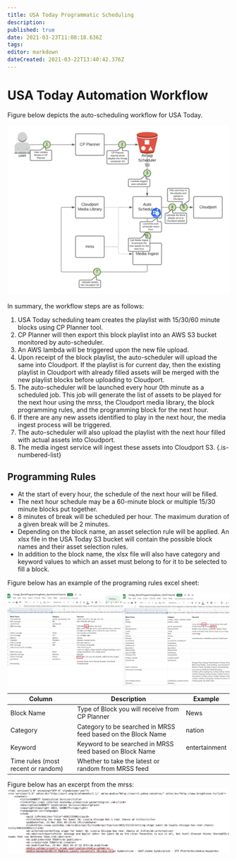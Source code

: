 ```yaml
---
title: USA Today Programmatic Scheduling
description: 
published: true
date: 2021-03-23T11:08:18.636Z
tags: 
editor: markdown
dateCreated: 2021-03-22T13:40:42.376Z
---
```


# USA Today Automation Workflow

Figure below depicts the auto-scheduling workflow for USA Today.

![usa_today_autoscheduling_.png](/usa_today_autoscheduling_.png)

In summary, the workflow steps are as follows:

1. USA Today scheduling team creates the playlist with 15/30/60 minute blocks using CP Planner tool.
2. CP Planner will then export this block playlist into an AWS S3 bucket monitored by auto-scheduler.
3. An AWS lambda will be triggered upon the new file upload.
4. Upon receipt of the block playlist, the auto-scheduler will upload the same into Cloudport. If the playlist is for current day, then the existing playlist in Cloudport with already filled assets will be merged with the new playlist blocks before uploading to Cloudport.
5. The auto-scheduler will be launched every hour 0th minute as a scheduled job. This job will generate the list of assets to be played for the next hour using the mrss, the Cloudport media library, the block programming rules, and the programming block for the next hour.
5. If there are any new assets identified to play in the next hour, the media ingest process will be triggered.
6. The auto-scheduler will also upload the playlist with the next hour filled with actual assets into Cloudport.
7. The media ingest service will ingest these assets into Cloudport S3.
{.is-numbered-list}

## Programming Rules

- At the start of every hour, the schedule of the next hour will be filled.
- The next hour schedule may be a 60-minute block or multiple 15/30 minute blocks put together.
- 8 minutes of break will be scheduled per hour. The maximum duration of a given break will be 2 minutes.
- Depending on the block name, an asset selection rule will be applied. An xlsx file in the USA Today S3 bucket will contain the possible block names and their asset selection rules.
- In addition to the block name, the xlsx file will also have category and keyword values to which an asset must belong to for it to be selected to fill a block.



Figure below has an example of the programing rules excel sheet:

![usa_today_programmingrules.png](/usa_today_programmingrules.png)

Column|Description|Example
--|--|--
Block Name|Type of Block you will receive from CP Planner|News
Category|Category to be searched in MRSS feed based on the Block Name|nation 
Keyword|Keyword to be searched in MRSS feed based on Block Name|entertainment
Time rules (most recent or random)|Whether to take the latest or random from MRSS feed

Figure below has an excerpt from the mrss:
![usa_today_mrss.png](/usa_today_mrss.png)


